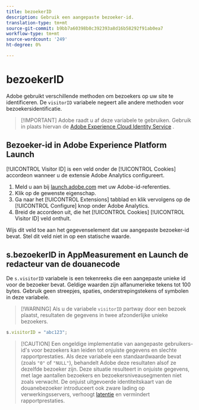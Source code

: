 ```yaml
---
title: bezoekerID
description: Gebruik een aangepaste bezoeker-id.
translation-type: tm+mt
source-git-commit: b9bb7a60398b8c392393a8d16b58292f91ab0ea7
workflow-type: tm+mt
source-wordcount: '249'
ht-degree: 0%

---
```



# bezoekerID

Adobe gebruikt verschillende methoden om bezoekers op uw site te identificeren. De `visitorID` variabele negeert alle andere methoden voor bezoekersidentificatie.

>[!IMPORTANT] Adobe raadt u af deze variabele te gebruiken. Gebruik in plaats hiervan de [Adobe Experience Cloud Identity Service](https://docs.adobe.com/content/help/en/id-service/using/home.html) .

## Bezoeker-id in Adobe Experience Platform Launch

[!UICONTROL Visitor ID] is een veld onder de [!UICONTROL Cookies] accordeon wanneer u de extensie Adobe Analytics configureert.

1. Meld u aan bij [launch.adobe.com](https://launch.adobe.com) met uw Adobe-id-referenties.
2. Klik op de gewenste eigenschap.
3. Ga naar het [!UICONTROL Extensions] tabblad en klik vervolgens op de [!UICONTROL Configure] knop onder Adobe Analytics.
4. Breid de accordeon uit, die het [!UICONTROL Cookies] [!UICONTROL Visitor ID] veld onthult.

Wijs dit veld toe aan het gegevenselement dat uw aangepaste bezoeker-id bevat. Stel dit veld niet in op een statische waarde.

## s.bezoekerID in AppMeasurement en Launch de redacteur van de douanecode

De `s.visitorID` variabele is een tekenreeks die een aangepaste unieke id voor de bezoeker bevat. Geldige waarden zijn alfanumerieke tekens tot 100 bytes. Gebruik geen streepjes, spaties, onderstrepingstekens of symbolen in deze variabele.

>[!WARNING] Als u de variabele `visitorID` partway door een bezoek plaatst, resultaten de gegevens in twee afzonderlijke unieke bezoekers.

```js
s.visitorID = "abc123";
```

>[!CAUTION] Een ongeldige implementatie van aangepaste gebruikers-id&#39;s voor bezoekers kan leiden tot onjuiste gegevens en slechte rapportprestaties. Als deze variabele een standaardwaarde bevat (zoals `"0"` of `"NULL"`), behandelt Adobe deze resultaten alsof ze dezelfde bezoeker zijn. Deze situatie resulteert in onjuiste gegevens, met lage aantallen bezoekers en bezoekersniveausegmenten niet zoals verwacht. De onjuist uitgevoerde identiteitskaart van de douanebezoeker introduceert ook zware lading op verwerkingsservers, verhoogt [latentie](/help/technotes/latency.md) en vermindert rapportprestaties.
